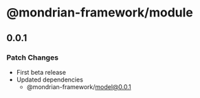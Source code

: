 # @mondrian-framework/module

## 0.0.1

### Patch Changes

- First beta release
- Updated dependencies
  - @mondrian-framework/model@0.0.1
